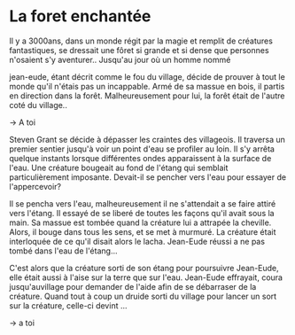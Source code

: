 # La foret enchantée

Il y a 3000ans, dans un monde régit par la magie et remplit de créatures fantastiques, se dressait une fôret si grande et si dense que personnes n'osaient s'y aventurer.. Jusqu'au jour où un homme nommé

jean-eude, étant décrit comme le fou du village, décide de prouver à tout le monde qu'il n'étais pas un incappable. Armé de sa massue en bois, il partis en direction dans la forêt. Malheureusement pour lui, la forêt était de l'autre coté du village..

-> A toi

Steven Grant se décide à dépasser les craintes des villageois. Il traversa un premier sentier jusqu'à voir un point d'eau se profiler au loin. Il s'y arrêta quelque instants lorsque différentes ondes apparaissent à la surface de l'eau. Une créature bougeait au fond de l'étang qui semblait particulièrement imposante. Devait-il se pencher vers l'eau pour essayer de l'appercevoir?

Il se pencha vers l'eau, malheureusement il ne s'attendait a se faire attiré vers l'étang. Il essayé de se liberé de toutes les façons qu'il avait sous la main. Sa massue est tombée quand la créature lui a attrapée la cheville. Alors, il bouge dans tous les sens, et se met à murmuré. La créature était interloquée de ce qu'il disait alors le lacha. Jean-Eude réussi a ne pas tombé dans l'eau de l'étang...

C'est alors que la créature sorti de son étang pour poursuivre Jean-Eude, elle était aussi à l'aise sur la terre que sur l'eau.
Jean-Eude effrayait, coura jusqu'auvillage pour demander de l'aide afin de se débarraser de la créature. Quand tout à coup un druide sorti du village pour lancer
un sort sur la créature, celle-ci devint ... 

-> a toi
